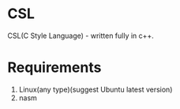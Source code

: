 # CSL

CSL(C Style Language) - written fully in c++.

# Requirements
1) Linux(any type)(suggest Ubuntu latest version)
2) nasm
